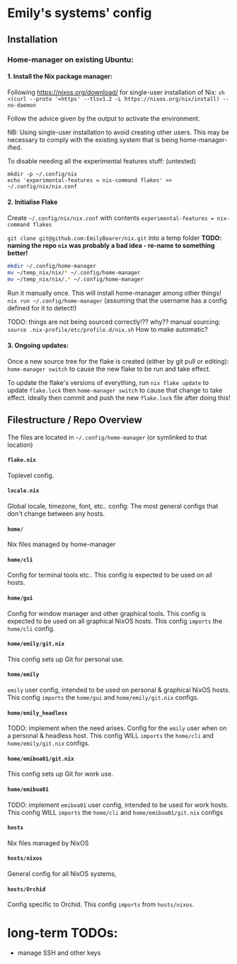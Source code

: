 # Emily's systems' config

## Installation

### Home-manager on existing Ubuntu:
#### 1. Install the Nix package manager:
Following https://nixos.org/download/ for single-user installation of Nix:
```sh <(curl --proto '=https' --tlsv1.2 -L https://nixos.org/nix/install) --no-daemon```

Follow the advice given by the output to activate the environment.

NB: Using single-user installation to avoid creating other users. This may be necessary to comply with the existing system that is being home-manager-ified.

To disable needing all the experimental features stuff: (untested)
```
mkdir -p ~/.config/nix
echo 'experimental-features = nix-command flakes' >> ~/.config/nix/nix.conf
```

#### 2. Initialise Flake
<!-- One-off: run the flake with a selected configuration.
Running the flake will cause it to take effect. This will install home-manager too, which is subsequently used to do everything. -->

<!-- List configurations available: (currently only lists nixos configs, so not super helpful)
```nix --experimental-features 'nix-command flakes' flake show github:EmilyBoarer/nix```

Run the desired flake:
<!-- ```nix --experimental-features 'nix-command flakes' run github:EmilyBoarer/nix#configurationgoeshere``` -->
<!-- ```nix --experimental-features 'nix-command flakes' run --refresh github:EmilyBoarer/nix#homeConfigurations.configurationgoeshere.activationPackage``` -->

<!-- Git clone the source tree, and then replace `github:EmilyBoarer/nix` with `.` or other path to the directory of the flake. -->

Create `~/.config/nix/nix.conf` with contents `experimental-features = nix-command flakes`

`git clone git@github.com:EmilyBoarer/nix.git` into a temp folder
__TODO: naming the repo `nix` was probably a bad idea - re-name to something better!__


```zsh
mkdir ~/.config/home-manager
mv ~/temp_nix/nix/* ~/.config/home-manager
mv ~/temp_nix/nix/.* ~/.config/home-manager
```

Run it manually once. This will install home-manager among other things!
`nix run ~/.config/home-manager`
(assuming that the username has a config defined for it to detect!)


TODO: things are not being sourced correctly!?? why??
manual sourcing: `source .nix-profile/etc/profile.d/nix.sh`
How to make automatic?


#### 3. Ongoing updates:

Once a new source tree for the flake is created (either by git pull or editing):
```home-manager switch```
to cause the new flake to be run and take effect.

To update the flake's versions of everything, run ```nix flake update``` to update `flake.lock` then ```home-manager switch``` to cause that change to take effect. Ideally then commit and push the new `flake.lock` file after doing this!



## Filestructure / Repo Overview

The files are located in `~/.config/home-manager` (or symlinked to that location)

#### `flake.nix`
Toplevel config.

#### `locale.nix`
Global locale, timezone, font, etc.. config:
The most general configs that don't change between any hosts.

#### `home/`
Nix files managed by home-manager

#### `home/cli`
Config for terminal tools etc..
This config is expected to be used on all hosts.

#### `home/gui`
Config for window manager and other graphical tools.
This config is expected to be used on all graphical NixOS hosts.
This config `imports` the `home/cli` config.

#### `home/emily/git.nix`
This config sets up Git for personal use.

#### `home/emily`
`emily` user config, intended to be used on personal & graphical NixOS hosts.
This config `imports` the `home/gui` and `home/emily/git.nix` configs.

#### `home/emily_headless`
TODO: implement when the need arises.
Config for the `emily` user when on a personal & headless host.
This config WILL `imports` the `home/cli` and `home/emily/git.nix` configs.

#### `home/emiboa01/git.nix`
This config sets up Git for work use.

#### `home/emiboa01`
TODO: implement
`emiboa01` user config, intended to be used for work hosts.
This config WILL `imports` the `home/cli` and `home/emiboa01/git.nix` configs

#### `hosts`
Nix files managed by NixOS

#### `hosts/nixos`
General config for all NixOS systems,

#### `hosts/Orchid`
Config specific to Orchid.
This config `imports` from `hosts/nixos`.

# long-term TODOs:
- manage SSH and other keys
